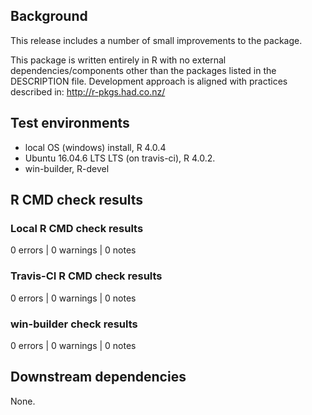 
## Background

This release includes a number of small improvements to the package.

This package is written entirely in R with no external dependencies/components other than the packages listed in the DESCRIPTION file.
Development approach is aligned with practices described in:
http://r-pkgs.had.co.nz/

## Test environments

* local OS (windows) install, R 4.0.4
* Ubuntu 16.04.6 LTS LTS (on travis-ci), R 4.0.2.
* win-builder, R-devel

## R CMD check results

### Local R CMD check results

0 errors | 0 warnings | 0 notes

### Travis-CI R CMD check results

0 errors | 0 warnings | 0 notes

### win-builder check results

0 errors | 0 warnings | 0 notes

## Downstream dependencies

None.
